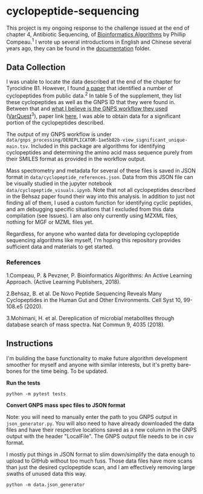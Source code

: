 # cyclopeptide-sequencing

This project is my ongoing response to the challenge issued at the end of chapter 4, Antibiotic Sequencing, of [Bioinformatics Algorithms](https://www.bioinformaticsalgorithms.org/) by Phillip Compeau.<sup>1</sup> I wrote up several introductions in English and Chinese several years ago, they can be found in the [documentation](https://github.com/CCranney/cyclopeptide-sequencing/tree/master/documentation) folder.


## Data Collection

I was unable to locate the data described at the end of the chapter for Tyrocidine B1. However, I found [a paper](https://pubmed.ncbi.nlm.nih.gov/31864964/) that identified a number of cyclopeptides from public data.<sup>2</sup> In table 5 of the supplement, they list these cyclopeptides as well as the GNPS ID that they were found in. Between that and [what I believe is the GNPS workflow they used](https://gnps.ucsd.edu/ProteoSAFe/index.jsp?params=%7B%22workflow%22:%22DEREPLICATOR%22%7D) ([VarQuest](http://cab.spbu.ru/software/varquest/)<sup>3</sup>), paper link [here](https://www.nature.com/articles/s41467-018-06082-8), I was able to obtain data for a significant portion of the cyclopeptides described.

The output of my GNPS workflow is under `data/gnps_processing/DEREPLICATOR-1ae5b82b-view_significant_unique-main.tsv`. Included in this package are algorithms for identifying cyclopeptides and determining the amino acid mass sequence purely from their SMILES format as provided in the workflow output.

Mass spectrometry and metadata for several of these files is saved in JSON format in `data/cyclopeptide_references.json`. Data from this JSON file can be visually studied in the jupyter notebook `data/cyclopeptide_visuals.ipynb`. Note that not all cyclopeptides described in the Behsaz paper found their way into this analysis. In addition to just not finding all of them, I used a custom function for identifying cyclic peptides, and am debugging specific situations that I excluded from this data compilation (see Issues). I am also only currently using MZXML files, nothing for MGF or MZML files yet.

Regardless, for anyone who wanted data for developing cyclopeptide sequencing algorithms like myself, I'm hoping this repository provides sufficient data and materials to get started.

### References

1.Compeau, P. & Pevzner, P. Bioinformatics Algorithms: An Active Learning Approach. (Active Learning Publishers, 2018).

2.Behsaz, B. et al. De Novo Peptide Sequencing Reveals Many Cyclopeptides in the Human Gut and Other Environments. Cell Syst 10, 99-108.e5 (2020).

3.Mohimani, H. et al. Dereplication of microbial metabolites through database search of mass spectra. Nat Commun 9, 4035 (2018).

## Instructions

I'm building the base functionality to make future algorithm development smoother for myself and anyone with similar interests, but it's pretty bare-bones for the time being. To be updated.

**Run the tests**

```
python -m pytest tests
```

**Convert GNPS mass spec files to JSON format**

Note: you will need to manually enter the path to you GNPS output in `json_generator.py`. You will also need to have already downloaded the data files and have their respective locations saved as a new column in the GNPS output with the header "LocalFile". The GNPS output file needs to be in csv format.

I mostly put things in JSON format to slim down/simplify the data enough to upload to GitHub without too much fuss. Those data files have more scans than just the desired cyclopeptide scan, and I am effectively removing large swaths of unused data this way.

```
python -m data.json_generator
```
